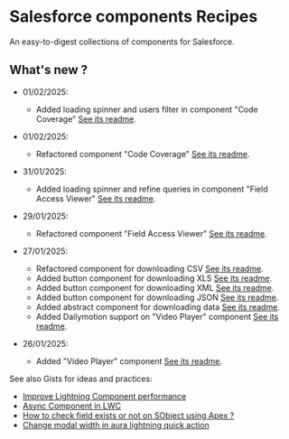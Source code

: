 # Salesforce components Recipes

An easy-to-digest collections of components for Salesforce.

## What's new ?

- 01/02/2025:

  - Added loading spinner and users filter in component "Code Coverage" [See its readme](<./Code Coverage/readme.md>).

- 01/02/2025:

  - Refactored component "Code Coverage" [See its readme](<./Code Coverage/readme.md>).

- 31/01/2025:

  - Added loading spinner and refine queries in component "Field Access Viewer" [See its readme](<./Field Access Viewer/readme.md>).

- 29/01/2025:

  - Refactored component "Field Access Viewer" [See its readme](<./Field Access Viewer/readme.md>).

- 27/01/2025:

  - Refactored component for downloading CSV [See its readme](<./Button Download CSV/readme.md>).
  - Added button component for downloading XLS [See its readme](<./Button Download XLS/readme.md>).
  - Added button component for downloading XML [See its readme](<./Button Download XML/readme.md>).
  - Added button component for downloading JSON [See its readme](<./Button Download JSON/readme.md>).
  - Added abstract component for downloading data [See its readme](<./Abstract Button Download Data/readme.md>).
  - Added Dailymotion support on "Video Player" component [See its readme](<./Video Player/readme.md>).

- 26/01/2025:

  - Added "Video Player" component [See its readme](<./Video Player/readme.md>).

See also Gists for ideas and practices:

- [Improve Lightning Component performance](https://gist.github.com/welle/f0e495a42dd166b7c35422da5c4928aa)
- [Async Component in LWC](https://gist.github.com/welle/5016c3a50fd77a42b53d34f315836484)
- [How to check field exists or not on SObject using Apex ?](https://gist.github.com/welle/ff864f7362fd1dcf1d0b505fc32ae62a)
- [Change modal width in aura lightning quick action](https://gist.github.com/welle/9b3e2220b339cbadfd9ab256c8be6e37)
